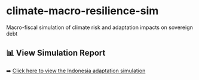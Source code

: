 # climate-macro-resilience-sim
Macro-fiscal simulation of climate risk and adaptation impacts on sovereign debt

## 📊 View Simulation Report

➡️ [Click here to view the Indonesia adaptation simulation](https://ruchimal3586.github.io/climate-macro-resilience-sim/indonesia_simulation.html)